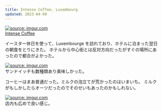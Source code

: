 ```yaml
---
title: Intense Coffee, Luxembourg
updated: 2023-04-09
---
```


<a href="https://imgur.com/7dSvRGz"><img src="https://i.imgur.com/7dSvRGz.jpg" title="source: imgur.com" /></a>  
[Intense Coffee](https://www.intensecoffee.lu/)

イースター休日を使って、Luxembourge を訪れており、ホテルに泊まった翌日の朝食をとりにきた。
ホテルから中心街とは反対方向だったがすぐの場所にあったので都合がよかった。

<a href="https://imgur.com/V7RUl4W"><img src="https://i.imgur.com/V7RUl4W.png" title="source: imgur.com" /></a>  
サンドイッチも数種類あり美味しかった。

コーヒーはまあ普通だった。ミルクの泡立てが荒かったのはいまいち。
ミルクがもしかしたらオーツだったのでそのせいもあったのかもしれない。

<a href="https://imgur.com/0GZ64sD"><img src="https://i.imgur.com/0GZ64sD.png" title="source: imgur.com" /></a>  
店内も広めで良い感じ。

